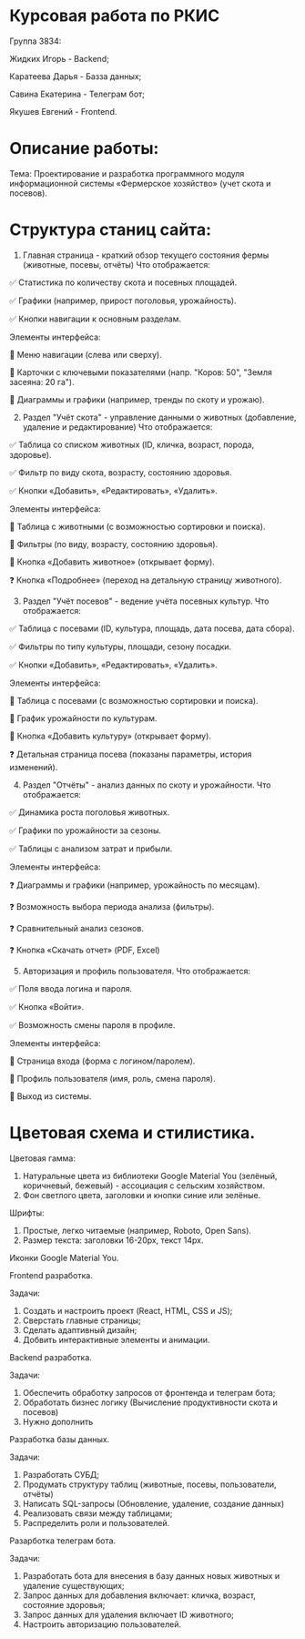 # Курсовая работа по РКИС

Группа 3834:

Жидких Игорь - Backend;

Каратеева Дарья - Базза данных;

Савина Екатерина - Телеграм бот;

Якушев Евгений - Frontend.

# Описание работы:

Тема: Проектирование и разработка программного модуля информационной системы «Фермерское хозяйство» (учет скота и посевов).

# Структура станиц сайта:

1. Главная страница - краткий обзор текущего состояния фермы (животные, посевы, отчёты)
Что отображается:

✅ Статистика по количеству скота и посевных площадей.

✅ Графики (например, прирост поголовья, урожайность).

✅ Кнопки навигации к основным разделам.

Элементы интерфейса:

🔹 Меню навигации (слева или сверху).

🔹 Карточки с ключевыми показателями (напр. "Коров: 50", "Земля засеяна: 20 га").

🔹 Диаграммы и графики (например, тренды по скоту и урожаю).

2. Раздел "Учёт скота" - управление данными о животных (добавление, удаление и редактирование)
Что отображается:

✅ Таблица со списком животных (ID, кличка, возраст, порода, здоровье).

✅ Фильтр по виду скота, возрасту, состоянию здоровья.

✅ Кнопки «Добавить», «Редактировать», «Удалить».

Элементы интерфейса:

🔹 Таблица с животными (с возможностью сортировки и поиска).

🔹 Фильтры (по виду, возрасту, состоянию здоровья).

🔹 Кнопка «Добавить животное» (открывает форму).

❓ Кнопка «Подробнее» (переход на детальную страницу животного).

3. Раздел "Учёт посевов" - ведение учёта посевных культур.
Что отображается:

✅ Таблица с посевами (ID, культура, площадь, дата посева, дата сбора).

✅ Фильтры по типу культуры, площади, сезону посадки.

✅ Кнопки «Добавить», «Редактировать», «Удалить».

Элементы интерфейса:

🔹 Таблица с посевами (с возможностью сортировки и поиска).

🔹 График урожайности по культурам.

🔹 Кнопка «Добавить культуру» (открывает форму).

❓ Детальная страница посева (показаны параметры, история изменений).

4. Раздел "Отчёты" - анализ данных по скоту и урожайности.
Что отображается:

✅ Динамика роста поголовья животных.

✅ Графики по урожайности за сезоны.

✅ Таблицы с анализом затрат и прибыли.

Элементы интерфейса:

❓ Диаграммы и графики (например, урожайность по месяцам).

❓ Возможность выбора периода анализа (фильтры).

❓ Сравнительный анализ сезонов.

❓ Кнопка «Скачать отчет» (PDF, Excel)

5. Авторизация и профиль пользователя.
Что отображается:

✅ Поля ввода логина и пароля.

✅ Кнопка «Войти».

✅ Возможность смены пароля в профиле.

Элементы интерфейса:

🔹 Страница входа (форма с логином/паролем).

🔹 Профиль пользователя (имя, роль, смена пароля).

🔹 Выход из системы.

# Цветовая схема и стилистика.

Цветовая гамма:

1. Натуральные цвета из библиотеки Google Material You (зелёный, коричневый, бежевый) - ассоциация с сельским хозяйством.
2. Фон светлого цвета, заголовки и кнопки синие или зелёные.

Шрифты: 

1. Простые, легко читаемые (например, Roboto, Open Sans).
2. Размер текста: заголовки 16-20px, текст 14px.

Иконки Google Material You.


Frontend разработка.

Задачи:

1. Создать и настроить проект (React, HTML, CSS и JS);
2. Сверстать главные страницы;
3. Сделать адаптивный дизайн;
4. Добвить интерактивные элементы и анимации.



Backend разработка.

Задачи:

1. Обеспечить обработку запросов от фронтенда и телеграм бота;
2. Обработать бизнес логику (Вычисление продуктивности скота и посевов)
3. Нужно дополнить



Разработка базы данных.

Задачи:

1. Разработать СУБД;
2. Продумать структуру таблиц (животные, посевы, пользователи, отчёты)
3. Написать SQL-запросы (Обновление, удаление, создание данных)
4. Реализовать связи между таблицами;
5. Распределить роли и пользователей.



Разарботка телеграм бота.

Задачи:

1. Разработать бота для внесения в базу данных новых животных и удаление существующих;
2. Запрос данных для добавления включает: кличка, возраст, состояние здоровья;
3. Запрос данных для удаления включает ID животного;
4. Настроить авторизацию пользователей.
